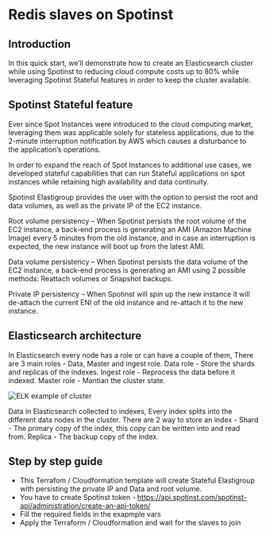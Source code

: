 # Redis slaves on Spotinst

## Introduction

In this quick start, we’ll demonstrate how to create an Elasticsearch cluster while using Spotinst to reducing cloud compute costs up to 80% while leveraging Spotinst Stateful features in order to keep the cluster available.

## Spotinst Stateful feature

Ever since Spot Instances were introduced to the cloud computing market, leveraging them was applicable solely for stateless applications, due to the 2-minute interruption notification by AWS which causes a disturbance to the application’s operations.

In order to expand the reach of Spot Instances to additional use cases, we developed stateful capabilities that can run Stateful applications on spot instances while retaining high availability and data continuity.

Spotinst Elastigroup provides the user with the option to persist the root and data volumes, as well as the private IP of the EC2 instance.

Root volume persistency – When Spotinst persists the root volume of the EC2 instance, a back-end process is generating an AMI (Amazon Machine Image) every 5 minutes from the old instance, and in case an interruption is expected, the new instance will boot up from the latest AMI.   

Data volume persistency – When Spotinst persists the data volume of the EC2 instance, a back-end process is generating an AMI using 2 possible methods: Reattach volumes or Snapshot backups.

Private IP persistency – When Spotinst will spin up the new instance it will de-attach the current ENI of the old instance and re-attach it to the new instance.



## Elasticsearch architecture

In Elasticsearch every node has a role or can have a couple of them, There are 3 main roles - Data, Master and ingest role.
Data role - Store the shards and replicas of the indexes.
Ingest role - Reprocess the data before it indexed.
Master role - Mantian the cluster state.

![ELK example of cluster](https://git-quick-start.s3-us-west-2.amazonaws.com/cerbero.png)

Data in Elasticsearch collected to indexes, Every index splits into the different data nodes in the cluster.
There are 2 way to store an index - 
Shard - The primary copy of the index, this copy can be written into and read from.
Replica - The backup copy of the index.



## Step by step guide

* This Terrafom / Cloudformation template will create Stateful Elastigroup with persisting the private IP and Data and root volume.
* You have to create Spotinst token  - https://api.spotinst.com/spotinst-api/administration/create-an-api-token/
* Fill the required fields in the exapmple vars
* Apply the Terraform / Cloudformation and wait for the slaves to join
 
